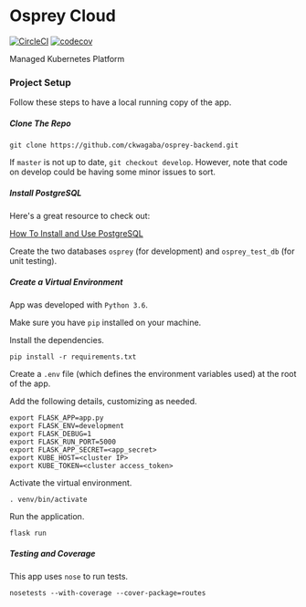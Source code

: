 # Osprey Cloud
[![CircleCI](https://circleci.com/gh/osprey-cloud/backend/tree/develop.svg?style=svg)](https://circleci.com/gh/osprey-cloud/backend/tree/develop)
[![codecov](https://codecov.io/gh/ckwagaba/osprey-backend/branch/develop/graph/badge.svg)](https://codecov.io/gh/ckwagaba/osprey-backend)

Managed Kubernetes Platform

### Project Setup
Follow these steps to have a local running copy of the app.

##### Clone The Repo

` git clone https://github.com/ckwagaba/osprey-backend.git `

If `master` is not up to date, `git checkout develop`. However, note that code on develop could be having some minor issues to sort.

##### Install PostgreSQL
Here's a great resource to check out:

[How To Install and Use PostgreSQL](https://www.digitalocean.com/community/tutorials/how-to-install-and-use-postgresql-on-ubuntu-18-04)

Create the two databases `osprey` (for development) and `osprey_test_db` (for unit testing).

##### Create a Virtual Environment
App was developed with `Python 3.6`.

Make sure you have `pip` installed on your machine.

Install the dependencies.

` pip install -r requirements.txt `

Create a `.env` file (which defines the environment variables used) at the root of the app.

Add the following details, customizing as needed.

```
export FLASK_APP=app.py
export FLASK_ENV=development
export FLASK_DEBUG=1
export FLASK_RUN_PORT=5000
export FLASK_APP_SECRET=<app_secret>
export KUBE_HOST=<cluster IP>
export KUBE_TOKEN=<cluster access_token>
```

Activate the virtual environment.

` . venv/bin/activate `

Run the application.

` flask run `

##### Testing and Coverage
This app uses `nose` to run tests.

` nosetests --with-coverage --cover-package=routes `